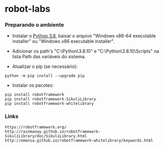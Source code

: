 # robot-labs


### Preparando o ambiente

- Instalar o [Python 3.8](https://www.python.org/downloads/release/python-380/), baixar o arquivo "Windows x86-64 executable installer" ou "Windows x86 executable installer".

- Adicionar os path's "C:\Python\3.8.10\" e "C:\Python\3.8.10\Scripts\" na lista Path das variáveis do sistema.

- Atualizar o pip (se necessário): 
```
python -m pip install --upgrade pip
```

- Instalar os pacotes: 
```
pip install robotframework
pip install robotframework-SikuliLibrary
pip install robotframework-whitelibrary
```


### Links
```
https://robotframework.org/
http://rainmanwy.github.io/robotframework-SikuliLibrary/doc/SikuliLibrary.html
http://omenia.github.io/robotframework-whitelibrary/keywords.html
```
